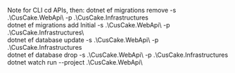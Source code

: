 Note for CLI
cd APIs, then:
dotnet ef migrations remove -s .\CusCake.WebApi\ -p .\CusCake.Infrastructures\
dotnet ef migrations add Initial -s .\CusCake.WebApi\ -p .\CusCake.Infrastructures\  
dotnet ef database update -s .\CusCake.WebApi\ -p .\CusCake.Infrastructures\
dotnet ef database drop -s .\CusCake.WebApi\ -p .\CusCake.Infrastructures\
dotnet watch run --project .\CusCake.WebApi\
